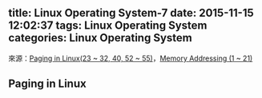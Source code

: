 title: Linux Operating System-7
date: 2015-11-15 12:02:37
tags: Linux Operating System
categories: Linux Operating System
---
來源：[Paging in Linux(23 ~ 32, 40, 52 ~ 55)](http://www.csie.ncu.edu.tw/~hsufh/COURSES/FALL2015/linuxLecture_3_9-4.ppt)，[Memory Addressing (1 ~ 21)](http://www.csie.ncu.edu.tw/~hsufh/COURSES/FALL2015/linuxLecture_3_9-5-1.ppt)

<h2> Paging in Linux </h2>

